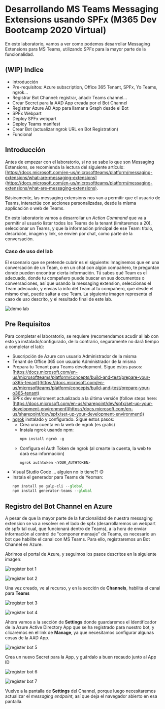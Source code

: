 # Desarrollando MS Teams Messaging Extensions usando SPFx (M365 Dev Bootcamp 2020 Virtual)

En este laboratorio, vamos a ver como podemos desarrollar Messaging Extensions para MS Teams, utilizando SPFx para la mayor parte de la funcionalidad.

## (WIP) Indice

  - Introducción
  - Pre-requisitos: Azure subscription, Office 365 Tenant, SPFx, Yo Teams, ngrok...
  - Registrar Bot Channel: registrar, añadir Teams channel...
  - Crear Secret para la AAD App creada por el Bot Channel
  - Registrar Azure AD App para llamar a Graph desde el Bot
  - SPFx Webpart
  - Deploy SPFx webpart
  - Deploy Teams manifest
  - Crear Bot (actualizar ngrok URL en Bot Registration)
  - Funciona!

## Introducción

Antes de empezar con el laboratorio, si no se sabe lo que son Messaging Extensions, se recomienda la lectura del siguiente artículo: [https://docs.microsoft.com/en-us/microsoftteams/platform/messaging-extensions/what-are-messaging-extensions](https://docs.microsoft.com/en-us/microsoftteams/platform/messaging-extensions/what-are-messaging-extensions).

Básicamente, las messaging extensions nos van a permitir que el usuario de Teams, interactúe con acciones personalizadas, desde la misma applicación o web de Teams.

En este laboratorio vamos a desarrollar un _Action Command_ que va a permitir al usuario listar todos los Teams de la tenant (limitaremos a 20), seleccionar un Teams, y que la información principal de ese Team: título, descrición, imagen y link, se envíen por chat, como parte de la conversación. 

### Caso de uso del lab

El escenario que se pretende cubrir es el siguiente: Imaginemos que en una conversación de un Team, o en un chat con algún compañero, te preguntan donde pueden encontrar cierta información. Tú sabes qué Team es el adecuado, donde tu compañero puede buscar en sus documentos o conversaciones, así que usando la messaging extension, seleccionas el Team adecuado, y envías la info del Team al tu compañero, que desde el mismo chat, puede saltar a ese Team. La siguiente imagen representa el caso de uso descrito, y el resultado final de este lab.

![demo lab](./assets/project-demo.gif)

## Pre Requisitos

Para completar el laboratorio, se requiere (recomendamos acudir al lab con esto ya instalado/configurado, de lo contrario, seguramente no dará tiempo a completar el lab):

- Suscripción de Azure con usuario Administrador de la misma
- Tenant de Office 365 con usuario Administrador de la misma
- Prepara tu Tenant para Teams development. Sigue estos pasos: [https://docs.microsoft.com/en-us/microsoftteams/platform/concepts/build-and-test/prepare-your-o365-tenant](https://docs.microsoft.com/en-us/microsoftteams/platform/concepts/build-and-test/prepare-your-o365-tenant)
- SPFx dev enviroment actualizado a la última versión (follow steps here: [https://docs.microsoft.com/en-us/sharepoint/dev/spfx/set-up-your-development-environment](https://docs.microsoft.com/en-us/sharepoint/dev/spfx/set-up-your-development-environment))
- [ngrok](https://ngrok.com/) instalado y configurado. Sigue estos pasos:
    - Crea una cuenta en la web de ngrok (es gratis)
    - Instala ngrok usando npm: 
        ```js 
        npm install ngrok -g   
        ```
    - Configura el Auth Token de ngrok (al crearte la cuenta, la web te dará esa información)
        ```js
        ngrok authtoken <YOUR_AUTHTOKEN>
        ```
- Visual Studio Code ... alguien no lo tiene?! :D
- Instala el generador para Teams de Yeoman:
    ```js
    npm install yo gulp-cli --global
    npm install generator-teams --global
    ```

## Registro del Bot Channel en Azure

A pesar de que la mayor parte de la funcionalidad de nuestra messaging extension se va a resolver en el lado de spfx (desarrollaremos un webpart de spfx tal cual, que funcionará dentro de Teams), a la hora de enviar información al control de "componer mensaje" de Teams, es necesario un bot que habilite el canal con MS Teams. Para ello, registraremos un Bot Channel en Azure.

Abrimos el portal de Azure, y seguimos los pasos descritos en la siguiente imagen:

![register bot 1](./assets/register-bot-1.png)

![register bot 2](./assets/register-bot-2.png)

Una vez creado, ve al recurso, y en la sección de __Channels__, habilita el canal para __Teams__

![register bot 3](./assets/register-bot-3.png)

![register bot 4](./assets/register-bot-4.png)

Ahora vamos a la sección de __Settings__ donde guardaremos el Identificador de la Azure Active Directory App que se ha registrado para nuestro bot, y clicaremos en el link de __Manage__, ya que necesitamos configurar algunas cosas de la AAD App.

![register bot 5](./assets/register-bot-5.png)

Crea un nuevo Secret para la App, y guárdalo a buen recaudo junto al App ID

![register bot 6](./assets/register-bot-6.png)

![register bot 7](./assets/register-bot-7.png)

Vuelve a la pantalla de __Settings__ del Channel, porque luego necesitaremos actualizar el _messaging endpoint_, así que deja el navegador abierto en esa pantalla.
